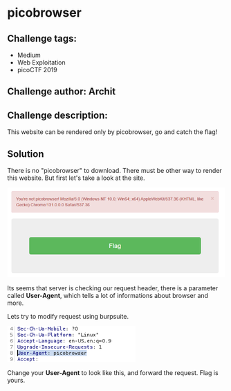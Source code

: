 # picobrowser
## Challenge tags:
- Medium
- Web Exploitation
- picoCTF 2019

## Challenge author: Archit
## Challenge description:
This website can be rendered only by picobrowser, go and catch the flag!

## Solution
There is no "picobrowser" to download. There must be other way to render this website. But first let's take a look at the site.

![image missing?](./content/picobrowser_01.png)

Its seems that server is checking our request header, there is a parameter called **User-Agent**, which tells a lot of informations about browser and more. 

Lets try to modify request using burpsuite.

![image missing?](./content/picobrowser_02.png)

Change your **User-Agent** to look like this, and forward the request. Flag is yours.

